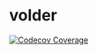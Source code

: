 # volder
[![Codecov Coverage](https://img.shields.io/codecov/c/github/devSupporters/volder/master>.svg?style=flat-square)](https://codecov.io/gh/devSupporters/volder/)
 
